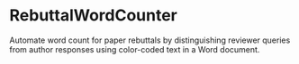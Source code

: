 # RebuttalWordCounter
Automate word count for paper rebuttals by distinguishing reviewer queries from author responses using color-coded text in a Word document.
